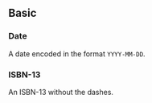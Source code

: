 ## Basic

### Date
A date encoded in the format `YYYY-MM-DD`.

### ISBN-13
An ISBN-13 without the dashes.
